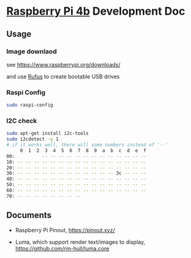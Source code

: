 # [Raspberry Pi 4b](https://www.raspberrypi.org/products/raspberry-pi-4-model-b/) Development Doc

## Usage

### Image downlaod

see https://www.raspberrypi.org/downloads/

and use [Rufus](https://rufus.ie/) to create bootable USB drives

### Raspi Config

```bash
sudo raspi-config
```

### I2C check

```bash
sudo apt-get install i2c-tools
sudo i2cdetect -y 1
# if it works well, there will some numbers instead of '--'
     0  1  2  3  4  5  6  7  8  9  a  b  c  d  e  f
00:          -- -- -- -- -- -- -- -- -- -- -- -- --
10: -- -- -- -- -- -- -- -- -- -- -- -- -- -- -- --
20: -- -- -- -- -- -- -- -- -- -- -- -- -- -- -- --
30: -- -- -- -- -- -- -- -- -- -- -- -- 3c -- -- --
40: -- -- -- -- -- -- -- -- -- -- -- -- -- -- -- --
50: -- -- -- -- -- -- -- -- -- -- -- -- -- -- -- --
60: -- -- -- -- -- -- -- -- -- -- -- -- -- -- -- --
70: -- -- -- -- -- -- -- --
```
## Documents

- Raspberry Pi Pinout, https://pinout.xyz/

- Luma, which support render text/images to display, https://github.com/rm-hull/luma.core
